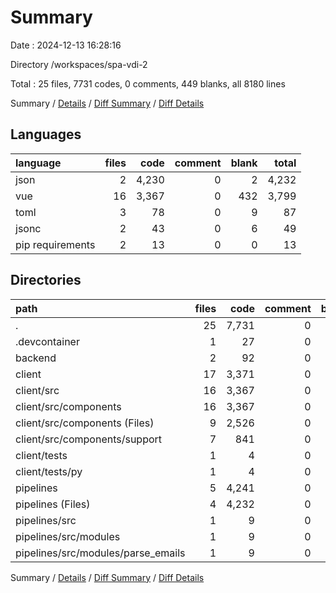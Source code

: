 # Summary

Date : 2024-12-13 16:28:16

Directory /workspaces/spa-vdi-2

Total : 25 files,  7731 codes, 0 comments, 449 blanks, all 8180 lines

Summary / [Details](details.md) / [Diff Summary](diff.md) / [Diff Details](diff-details.md)

## Languages
| language | files | code | comment | blank | total |
| :--- | ---: | ---: | ---: | ---: | ---: |
| json | 2 | 4,230 | 0 | 2 | 4,232 |
| vue | 16 | 3,367 | 0 | 432 | 3,799 |
| toml | 3 | 78 | 0 | 9 | 87 |
| jsonc | 2 | 43 | 0 | 6 | 49 |
| pip requirements | 2 | 13 | 0 | 0 | 13 |

## Directories
| path | files | code | comment | blank | total |
| :--- | ---: | ---: | ---: | ---: | ---: |
| . | 25 | 7,731 | 0 | 449 | 8,180 |
| .devcontainer | 1 | 27 | 0 | 6 | 33 |
| backend | 2 | 92 | 0 | 5 | 97 |
| client | 17 | 3,371 | 0 | 432 | 3,803 |
| client/src | 16 | 3,367 | 0 | 432 | 3,799 |
| client/src/components | 16 | 3,367 | 0 | 432 | 3,799 |
| client/src/components (Files) | 9 | 2,526 | 0 | 324 | 2,850 |
| client/src/components/support | 7 | 841 | 0 | 108 | 949 |
| client/tests | 1 | 4 | 0 | 0 | 4 |
| client/tests/py | 1 | 4 | 0 | 0 | 4 |
| pipelines | 5 | 4,241 | 0 | 6 | 4,247 |
| pipelines (Files) | 4 | 4,232 | 0 | 6 | 4,238 |
| pipelines/src | 1 | 9 | 0 | 0 | 9 |
| pipelines/src/modules | 1 | 9 | 0 | 0 | 9 |
| pipelines/src/modules/parse_emails | 1 | 9 | 0 | 0 | 9 |

Summary / [Details](details.md) / [Diff Summary](diff.md) / [Diff Details](diff-details.md)